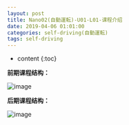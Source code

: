 ```yaml
---
layout: post
title: Nano02(自動運転)-U01-L01-课程介绍
date: 2019-04-06 01:01:00
categories: self-driving(自動運転)
tags: self-driving
---
```

* content
{:toc}

**前期课程结构：**

![image](https://user-images.githubusercontent.com/18595935/53848182-b9030b80-3ff6-11e9-9411-68603c7b0f11.png)

**后期课程结构：**

![image](https://user-images.githubusercontent.com/18595935/53848101-69244480-3ff6-11e9-8c8f-a8197daf4767.png)

